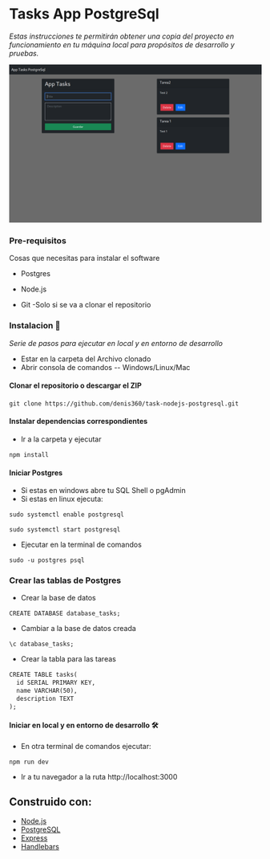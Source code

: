 # Tasks App PostgreSql
_Estas instrucciones te permitirán obtener una copia del proyecto en funcionamiento en tu máquina local para propósitos de desarrollo y pruebas._

![](docs/Screenshot1.png)

### Pre-requisitos
Cosas que necesitas para instalar el software

* Postgres

* Node.js

* Git -Solo si se va a clonar el repositorio

### Instalacion 🔧
_Serie de pasos para ejecutar en local y en entorno de desarrollo_

* Estar en la carpeta del Archivo clonado
* Abrir consola de comandos -- Windows/Linux/Mac

#### Clonar el repositorio o descargar el ZIP
```
git clone https://github.com/denis360/task-nodejs-postgresql.git
```

#### Instalar dependencias correspondientes
* Ir a la carpeta y ejecutar
```
npm install
```

#### Iniciar Postgres
* Si estas en windows abre tu SQL Shell o pgAdmin
* Si estas en linux ejecuta:
```
sudo systemctl enable postgresql
```
```
sudo systemctl start postgresql
```

* Ejecutar en la terminal de comandos
```
sudo -u postgres psql
```

### Crear las tablas de Postgres
* Crear la base de datos
```
CREATE DATABASE database_tasks;
```
* Cambiar a la base de datos creada
```
\c database_tasks;
```
* Crear la tabla para las tareas
```
CREATE TABLE tasks(
  id SERIAL PRIMARY KEY,
  name VARCHAR(50),
  description TEXT
);
```

#### Iniciar en local y en entorno de desarrollo 🛠
* En otra terminal de comandos ejecutar:
```
npm run dev
```

* Ir a tu navegador a la ruta http://localhost:3000

## Construido con:
* [Node.js](https://nodejs.org/es/)
* [PostgreSQL](https://www.postgresql.org/)
* [Express](https://expressjs.com/es/)
* [Handlebars](https://handlebarsjs.com/)
